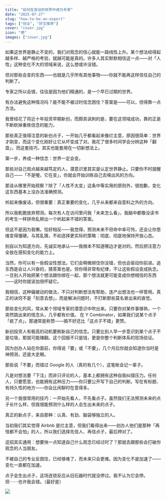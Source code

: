 ```yaml
---
title: "如何在变动的世界中成为专家"
date: "2025-07-27"
slug: "how-to-be-an-expert"
tags: ["创业", "好文推荐"]
cover: "cover.jpg"
icon: "😎"
images: ["cover.jpg"]
---
```

如果这世界是静止不变的，我们对观念的信心就能一路线性上升。某个想法经得起越多样、越严格的考验，就越可能是真的。许多人其实默默相信这一点——对「人性」这种变化不大的领域来说，这么想或许没错。



但对那些会变的东西——也就是几乎所有其他事物——你就不能再这样信任自己的判断了。



专家之所以会错，往往是因为他们精通的，是一个早已过期的世界。



有办法避免这种情况吗？能不能不被过时信念困住？答案是——可以，但得靠一点方法。



我曾经花了将近十年投资早期新创，而颇具讽刺的是，要在这领域成功，靠的正是不断砍掉重练信念的能力。



那些真正值得注意的新创点子，一开始几乎都看起来像烂主意，原因很简单：世界才刚变，而这个变化刚好让它从坏变成了对。我花了很多时间学会分辨这种「翻盘」，而这套技巧，其实也能套用在一切新想法上。



第一步，养成一种信念：世界一定会变。



那些对自己观点越来越笃定的人，潜意识里其实是认定世界静止。只要你不时提醒自己——「不是喔，它在变」，你就会开始训练自己去嗅出风的方向。



那该从哪里开始观察？除了「人性不太变」这条中等实用的原则外，很抱歉，变化这东西基本上没办法准确预测。



听起来像废话，但很重要：真正重要的变化，几乎从来都来自意料之外的方向。



所以我乾脆放弃预测。每次有人在访问里问我「未来怎么看」，我脑中都像没读书的考生一样拼命乱掰出一个听起来不错的答案。



但这不是因为我懒。恰好相反——我觉得，预测未来不但命中率可怜，还会让你思维变得僵硬。与其乱猜，不如选择更实际的策略：彻底、彻底地保持开放心态。



别自以为知道方向，先诚实地承认——我根本不知道哪边才是对的。然后把注意力全放在感知变化的能力上。



当然，你可以有一些假设性想法。它们会稍微绑住你没错，但也会驱动你前进。追东西是会让人兴奋的，猜答案也是。但你得非常有纪律，不让这些假设变成执念。
一旦别人开始把某个想法跟你绑在一起，那个想法就更可能变成你想相信的东西——这时你就该加倍怀疑它。



我相信，这种偏被动的做法，不只对判断想法有帮助，连产出想法也一样管用。真正的诀窍不是「刻意去想」，而是解决问题时，不打断那些莫名冒出来的直觉。



那些变化的风，常从某个领域专家的潜意识中吹出来。只要你对某件事够熟，一个突然跳出来的怪念头，几乎都有价值。
在 Y Combinator，如果我们说某个点子「疯了点」，那通常是称赞——搞不好还比「这点子不错」更赞。



新创投资人有极高的动机要刷新自己的信念。只要比别人早一步意识到某个点子不是垃圾，那就可能赚翻。这个回报不只是钱，更是你整个判断体系的现场验证。



因为创办人站在你面前，你得说「要」或「不要」，几个月后你就会知道你当时是神预测，还是大走眼。



那些说「不要」而错过 Google 的人（真的有几个），这笔帐会记一辈子。



凡是对想法要「下注」而非只评论的人，基本上都拥有这种自我纠错压力。任何人，只要愿意，也能拥有这种压力——你只要公开写下自己的判断。写在有标题、有持久性的地方——你会比闲聊时在意得多。



另一个我很常用的技巧：一开始先看人，不先看点子。虽然我们无法预测未来的点子长什么样，但我很能预测什么样的人会生出未来的点子。



真正的新点子，来自那种：认真、有劲、脑袋够独立的人。



当初我们其实觉得 Airbnb 是烂主意，但我们看得出来——创办人他们是那种「再怪都不会怕」的人，所以我们选择先信人、再信点子，最后押对了。



这招其实通用：想要快一点知道自己什么观念已经过时了？那就去跟那些会打破你观念的人当朋友。



不被自己的专业反困住，已经够难了，而未来只会更难。因为变化不是加速了——变化一直都在加速。



点子会生出点子，这场连锁反应从旧石器时代就没停过。我不认为它会停。
但⋯⋯也许我会错。（最好是）




![](https://prod-files-secure.s3.us-west-2.amazonaws.com/112d0858-5090-4d34-a606-b75eb8d65fd2/46476355-9cf3-4e99-9b7a-3531bc426380/1000202064.png?X-Amz-Algorithm=AWS4-HMAC-SHA256&X-Amz-Content-Sha256=UNSIGNED-PAYLOAD&X-Amz-Credential=ASIAZI2LB4662SYIS35O%2F20250826%2Fus-west-2%2Fs3%2Faws4_request&X-Amz-Date=20250826T073136Z&X-Amz-Expires=3600&X-Amz-Security-Token=IQoJb3JpZ2luX2VjEBcaCXVzLXdlc3QtMiJHMEUCID3eWVQRwBu0iAXeuqTQD7Ubz2xXjpw%2B2tduxmM6hljvAiEA1Fe4AGlwdjKD8YTTzPXeA666RqfBWOLC4BapdmOTXhEq%2FwMIcBAAGgw2Mzc0MjMxODM4MDUiDGfRLLiT3JhbBsfemCrcA78RV6v0nwBVElTWI1yTxsikRPxDa8gMg1T2QFjMusGYhSHKcwtVZU4qJfK%2BYQ%2FusKT6egij%2BPNFYQ7wp7BL09qaWyqt4hjM4PuoQtvdqfIBDljHl%2BJ2fS6SIqUkK3HKJtaYX59rml1Se%2BAoj7GRWZeaHrh5yIjN6nZTzJMcC8oM3MGdMKryTj80xR9fgGwczIwDMq0ROpA4iyABcSJ73V4sj5fOvZ7U5gMGcthRdPcGqttkmquL8h7lLbNO4%2FRoCLbI9gNDVR9JGmNRG0e%2BCBbdrEWBZ5bhQzg%2Fg376eKCCtoRkJF%2BwKoU%2BhpcxUOZOPX3jhMHvc5cNSWSr1QJKRynH4a5Ej%2Fs1JzDQ64SNdb%2BbnU9CVLQq5STF1dvZz2KfyWImjp%2F%2Fljv8yaG%2F5wuIrLmd79e187ww5f5HHflg44d18p%2BAkXFyB3Nwe1R6u9D25PBv5w%2FdcRQjcutLF7zAE3Pe8ALP3jxSHCEYdtH8ozAs%2FYJ09i7B%2F07YBlPLcyAa5egUxABL7kIEoo3YynX%2FDeiE7buMq6RWpvYWuSvvHTW0bJ6eTkNoDd3dQ60hoJ5WaFcFWLVVK0LdO4foSkfW2Aclmx8put0NSWngrnkdpSMGREcSVZVIOx7fL%2FrvMM28tcUGOqUB4VgJTASUxx9BRmPPa%2FcuIEj2l3ci7sYN129DNrLVNOErTL%2FPaCQ9HQyiUnGWHhDVzgwL6nd0MjDgG42XsT9mEhzeQU7g0tVZD5HvD6J661VIeXvIQWYzXhRxKQo1t5LwB3gfgfmNSDi7JXPTnyuoUNd8s7TBmua7tmhuWRnYIeaDdwXgKiW03iOMVYRd6IqYJR0adUSQTAVO6I2HoaX9vd4bo4Hq&X-Amz-Signature=11620f3362b9a2a26f4d1488007d5e7c5a630423fad6bf757627005545e46260&X-Amz-SignedHeaders=host&x-amz-checksum-mode=ENABLED&x-id=GetObject)

